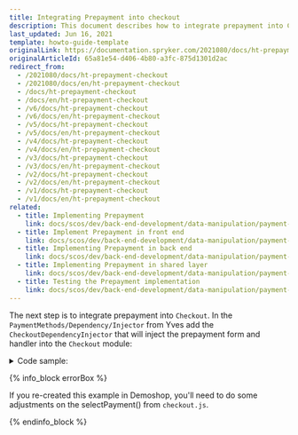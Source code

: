 ```yaml
---
title: Integrating Prepayment into checkout
description: This document describes how to integrate prepayment into Checkout.
last_updated: Jun 16, 2021
template: howto-guide-template
originalLink: https://documentation.spryker.com/2021080/docs/ht-prepayment-checkout
originalArticleId: 65a81e54-d406-4b80-a3fc-875d1301d2ac
redirect_from:
  - /2021080/docs/ht-prepayment-checkout
  - /2021080/docs/en/ht-prepayment-checkout
  - /docs/ht-prepayment-checkout
  - /docs/en/ht-prepayment-checkout
  - /v6/docs/ht-prepayment-checkout
  - /v6/docs/en/ht-prepayment-checkout
  - /v5/docs/ht-prepayment-checkout
  - /v5/docs/en/ht-prepayment-checkout
  - /v4/docs/ht-prepayment-checkout
  - /v4/docs/en/ht-prepayment-checkout
  - /v3/docs/ht-prepayment-checkout
  - /v3/docs/en/ht-prepayment-checkout
  - /v2/docs/ht-prepayment-checkout
  - /v2/docs/en/ht-prepayment-checkout
  - /v1/docs/ht-prepayment-checkout
  - /v1/docs/en/ht-prepayment-checkout
related:
  - title: Implementing Prepayment
    link: docs/scos/dev/back-end-development/data-manipulation/payment-methods/prepayment/implementing-prepayment.html
  - title: Implement Prepayment in front end
    link: docs/scos/dev/back-end-development/data-manipulation/payment-methods/prepayment/implement-prepayment-in-front-end.html
  - title: Implementing Prepayment in back end
    link: docs/scos/dev/back-end-development/data-manipulation/payment-methods/prepayment/implementing-prepayment-in-back-end.html
  - title: Implementing Prepayment in shared layer
    link: docs/scos/dev/back-end-development/data-manipulation/payment-methods/prepayment/implementing-prepayment-in-shared-layer.html
  - title: Testing the Prepayment implementation
    link: docs/scos/dev/back-end-development/data-manipulation/payment-methods/prepayment/testing-the-prepayment-implementation.html
---
```


The next step is to integrate prepayment into `Checkout`. In the `PaymentMethods/Dependency/Injector` from Yves add the `CheckoutDependencyInjector` that will inject the prepayment form and handler into the `Checkout` module:

<details>
<summary markdown='span'>Code sample:</summary>

```php
<?php

namespace Pyz\Yves\PaymentMethods\Dependency\Injector;

use Spryker\Shared\Kernel\ContainerInterface;
use Spryker\Shared\Kernel\Dependency\Injector\DependencyInjectorInterface;
use Spryker\Yves\Checkout\CheckoutDependencyProvider;
use Pyz\Yves\PaymentMethods\Plugin\PrepaymentHandlerPlugin;
use Pyz\Yves\PaymentMethods\Plugin\PrepaymentSubFormPlugin;
use Spryker\Yves\StepEngine\Dependency\Plugin\Form\SubFormPluginCollection;
use Spryker\Yves\StepEngine\Dependency\Plugin\Handler\StepHandlerPluginCollection;
use Pyz\Shared\PaymentMethods\PaymentMethodsConstants;

class CheckoutDependencyInjector implements DependencyInjectorInterface
{
    /**
     * @param \Spryker\Shared\Kernel\ContainerInterface|\Spryker\Yves\Kernel\Container $container
     *
     * @return \Spryker\Shared\Kernel\ContainerInterface|\Spryker\Yves\Kernel\Container
     */
    public function inject(ContainerInterface $container)
    {
        $container = $this->injectPaymentSubForms($container);
        $container = $this->injectPaymentMethodHandler($container);

        return $container;
    }

    /**
     * @param \Spryker\Shared\Kernel\ContainerInterface $container
     *
     * @return \Spryker\Shared\Kernel\ContainerInterface
     */
    protected function injectPaymentSubForms(ContainerInterface $container)
    {
        $container->extend(static::PAYMENT_SUB_FORMS, function (SubFormPluginCollection $paymentSubForms) {
            $paymentSubForms->add(new PrepaymentSubFormPlugin());

            return $paymentSubForms;
        });

        return $container;
    }

    /**
     * @param \Spryker\Shared\Kernel\ContainerInterface $container
     *
     * @return \Spryker\Shared\Kernel\ContainerInterface
     */
    protected function injectPaymentMethodHandler(ContainerInterface $container)
    {
        $container->extend(static::PAYMENT_METHOD_HANDLER, function (StepHandlerPluginCollection $paymentMethodHandler) {
            $paymentMethodHandler->add(new PrepaymentHandlerPlugin(), PaymentMethodsConstants::PROVIDER);

            return $paymentMethodHandler;
        });

        return $container;
    }
}
```
</details>

{% info_block errorBox %}

If you re-created this example in Demoshop, you'll need to do some adjustments on the selectPayment() from `checkout.js`.

{% endinfo_block %}

